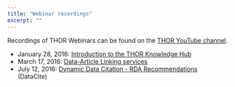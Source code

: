 ```yaml
---
title: "Webinar recordings"
excerpt: ""
---
```

Recordings of THOR Webinars can be found on the [THOR YouTube channel](http://tinyurl.com/thorrecord).

* January 28, 2016: [Introduction to the THOR Knowledge Hub](https://www.youtube.com/watch?v=34ZNLnjd68s)
* March 17, 2016: [Data-Article Linking services](https://www.youtube.com/watch?v=7h9RO2jrs_M&feature=youtu.be)
* July 12, 2016: [Dynamic Data Citation - RDA Recommendations](https://vimeo.com/174795589) (DataCite)